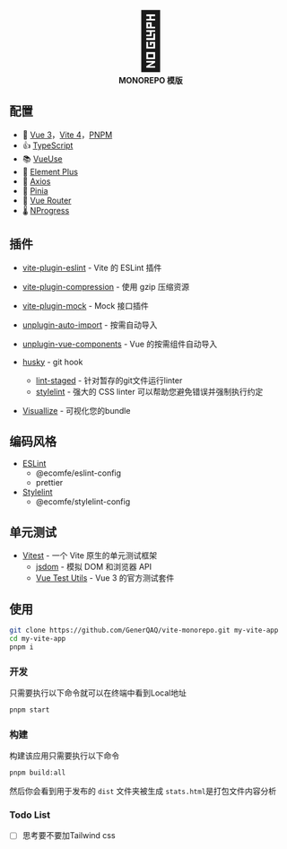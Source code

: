<div align=center style="font-size: 100px">🗿</div>
<div align=center style="font-weight: bold">MONOREPO 模版</div>

## 配置
* 🚀 [Vue 3](https://cn.vuejs.org/)，[Vite 4](https://cn.vitejs.dev/)，[PNPM](https://pnpm.io/)
* 👍 [TypeScript](https://www.typescriptlang.org/)
* 📚 [VueUse](https://vueuse.org/)
* 🧩 [Element Plus](https://element-plus.org/zh-CN/)
* 🔁 [Axios](https://axios-http.com/zh/)
* 🍍 [Pinia](https://pinia.vuejs.org/)
* 🚦 [Vue Router](https://router.vuejs.org/)
* 🌡️ [NProgress](https://rstacruz.github.io/nprogress/)

## 插件
* [vite-plugin-eslint](https://github.com/gxmari007/vite-plugin-eslint) - Vite 的 ESLint 插件
* [vite-plugin-compression](https://github.com/vbenjs/vite-plugin-compression) - 使用 gzip 压缩资源
* [vite-plugin-mock](https://github.com/vbenjs/vite-plugin-mock/tree/main#readme) - Mock 接口插件

* [unplugin-auto-import](https://github.com/unplugin/unplugin-auto-import) - 按需自动导入
* [unplugin-vue-components](https://github.com/unplugin/unplugin-vue-components) - Vue 的按需组件自动导入

* [husky](https://typicode.github.io/husky/) - git hook
    * [lint-staged](https://github.com/okonet/lint-staged) - 针对暂存的git文件运行linter
    * [stylelint](https://stylelint.io/) - 强大的 CSS linter 可以帮助您避免错误并强制执行约定

* [Visuallize](https://github.com/btd/rollup-plugin-visualizer) - 可视化您的bundle

## 编码风格
* [ESLint](https://eslint.org/)
  * @ecomfe/eslint-config
  * prettier
* [Stylelint](https://stylelint.io/)
  * @ecomfe/stylelint-config

## 单元测试
* [Vitest](https://cn.vitest.dev/) - 一个 Vite 原生的单元测试框架
  * [jsdom](https://github.com/jsdom/jsdom) - 模拟 DOM 和浏览器 API
  * [Vue Test Utils](https://test-utils.vuejs.org/) - Vue 3 的官方测试套件

## 使用

```bash
git clone https://github.com/GenerQAQ/vite-monorepo.git my-vite-app
cd my-vite-app
pnpm i
```

### 开发

只需要执行以下命令就可以在终端中看到Local地址

```bash
pnpm start
```

### 构建

构建该应用只需要执行以下命令

```bash
pnpm build:all
```

然后你会看到用于发布的 `dist` 文件夹被生成
`stats.html`是打包文件内容分析

### Todo List
- [ ] 思考要不要加Tailwind css
